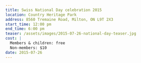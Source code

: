 ```yaml
---
title: Swiss National Day celebration 2015
location: Country Heritage Park
address: 8560 Tremaine Road, Milton, ON L9T 2X3
start_time: 12:00 pm
end_time: 6:00 pm
teaser: /assets/images/2015-07-26-national-day-teaser.jpg
cost: |
  Members & children: free
  Non-members: $10
date: 2015-07-26
---
```

